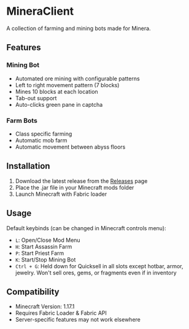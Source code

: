 # MineraClient

A collection of farming and mining bots made for Minera.

## Features

### Mining Bot
- Automated ore mining with configurable patterns
- Left to right movement pattern (7 blocks)
- Mines 10 blocks at each location
- Tab-out support
- Auto-clicks green pane in captcha

### Farm Bots
- Class specific farming
- Automatic mob farm
- Automatic movement between abyss floors


## Installation
1. Download the latest release from the [Releases](../../releases) page
2. Place the .jar file in your Minecraft mods folder
3. Launch Minecraft with Fabric loader

## Usage
Default keybinds (can be changed in Minecraft controls menu):
- `L`: Open/Close Mod Menu
- `H`: Start Assassin Farm
- `P`: Start Priest Farm
- `K`: Start/Stop Mining Bot
- `Ctrl + G`: Held down for Quicksell in all slots except hotbar, armor, jewelry. Won't sell ores, gems, or fragments even if in inventory

## Compatibility
- Minecraft Version: 1.17.1
- Requires Fabric Loader & Fabric API
- Server-specific features may not work elsewhere
